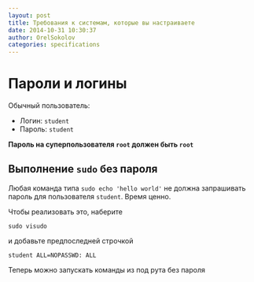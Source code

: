 ```yaml
---
layout: post
title: Требования к системам, которые вы настраиваете
date: 2014-10-31 10:30:37
author: OrelSokolov
categories: specifications
---
```


# Пароли и логины

Обычный пользователь:

* Логин: `student`
* Пароль: `student`

**Пароль на суперпользователя `root` должен быть `root`**

## Выполнение `sudo` без пароля

Любая команда типа `sudo echo 'hello world'` не должна запрашивать пароль для
пользователя `student`. Время ценно.

Чтобы реализовать это, наберите
```
sudo visudo
```

и добавьте предпоследней строчкой

```
student ALL=NOPASSWD: ALL
```

Теперь можно запускать команды из под рута без пароля
